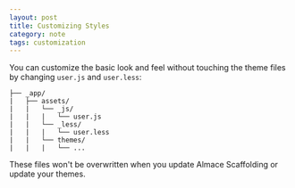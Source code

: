 ```yaml
---
layout: post
title: Customizing Styles
category: note
tags: customization
---
```


You can customize the basic look and feel without touching the theme files by changing `user.js` and `user.less`:

```
├── _app/
|   ├── assets/
|   |   └── _js/
|   |   |   └── user.js
|   |   └── _less/
|   |   |   └── user.less
|   |   └── themes/
|   |   |   └── ...
```

These files won't be overwritten when you update Almace Scaffolding or update your themes.
